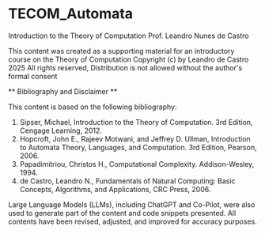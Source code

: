 # TECOM_Automata
Introduction to the Theory of Computation
Prof. Leandro Nunes de Castro

This content was created as a supporting material for an introductory course on the Theory of Computation
Copyright (c) by Leandro de Castro 2025
All rights reserved, Distribution is not allowed without the author's formal consent

** Bibliography and Disclaimer **

This content is based on the following bibliography:
1.	Sipser, Michael, Introduction to the Theory of Computation. 3rd Edition, Cengage Learning, 2012.
2.	Hopcroft, John E., Rajeev Motwani, and Jeffrey D. Ullman, Introduction to Automata Theory, Languages, and Computation. 3rd Edition, Pearson, 2006.
3.	Papadimitriou, Christos H., Computational Complexity. Addison-Wesley, 1994.
4.  de Castro, Leandro N., Fundamentals of Natural Computing: Basic Concepts, Algorithms, and Applications, CRC Press, 2006.

Large Language Models (LLMs), including ChatGPT and Co-Pilot, were also used to generate part of the content and code snippets presented. All contents have been revised, adjusted, and improved for accuracy purposes.
